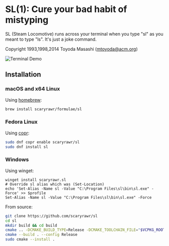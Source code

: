 # SL(1): Cure your bad habit of mistyping

SL (Steam Locomotive) runs across your terminal when you type "sl" as
you meant to type "ls". It's just a joke command.

Copyright 1993,1998,2014 Toyoda Masashi (<mtoyoda@acm.org>)

![Terminal Demo](cars.gif)

## Installation

### macOS and x64 Linux

Using [homebrew](https://brew.sh):

```sh
brew install scaryrawr/formulae/sl
```

### Fedora Linux

Using [copr](https://copr.fedorainfracloud.org/coprs/scaryrawr/sl/):

```sh
sudo dnf copr enable scaryrawr/sl
sudo dnf install sl
```

### Windows

Using winget:

```pwsh
winget install scaryrawr.sl
# Override sl alias which was (Set-Location)
echo 'Set-Alias -Name sl -Value "C:\Program Files\sl\bin\sl.exe" -Force' >> $profile
Set-Alias -Name sl -Value "C:\Program Files\sl\bin\sl.exe" -Force
```

From source:

```sh
git clone https://github.com/scaryrawr/sl
cd sl
mkdir build && cd build
cmake .. -DCMAKE_BUILD_TYPE=Release -DCMAKE_TOOLCHAIN_FILE="$VCPKG_ROOT\scripts\buildsystems\vcpkg.cmake"
cmake --build . --config Release
sudo cmake --install .
```
